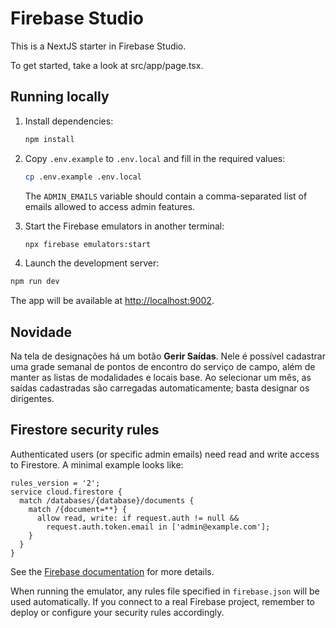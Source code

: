 # Firebase Studio

This is a NextJS starter in Firebase Studio.

To get started, take a look at src/app/page.tsx.

## Running locally

1. Install dependencies:

   ```bash
   npm install
   ```

2. Copy `.env.example` to `.env.local` and fill in the required values:

   ```bash
   cp .env.example .env.local
   ```


   The `ADMIN_EMAILS` variable should contain a comma-separated list of emails
   allowed to access admin features.

3. Start the Firebase emulators in another terminal:

   ```bash
   npx firebase emulators:start
   ```

4. Launch the development server:

  ```bash
  npm run dev
  ```

  The app will be available at [http://localhost:9002](http://localhost:9002/).

## Novidade

Na tela de designações há um botão **Gerir Saídas**. Nele é possível cadastrar
uma grade semanal de pontos de encontro do serviço de campo, além de manter as
listas de modalidades e locais base. Ao selecionar um mês, as saídas cadastradas
são carregadas automaticamente; basta designar os dirigentes.

## Firestore security rules

Authenticated users (or specific admin emails) need read and write access to
Firestore. A minimal example looks like:

```firestore
rules_version = '2';
service cloud.firestore {
  match /databases/{database}/documents {
    match /{document=**} {
      allow read, write: if request.auth != null &&
        request.auth.token.email in ['admin@example.com'];
    }
  }
}
```

See the [Firebase documentation](https://firebase.google.com/docs/firestore/security/get-started)
for more details.

When running the emulator, any rules file specified in `firebase.json` will be
used automatically. If you connect to a real Firebase project, remember to
deploy or configure your security rules accordingly.
